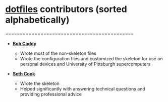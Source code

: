 # [dotfiles](https://github.com/bcaddy/dotfiles) contributors (sorted alphabetically)
============================================

* **[Bob Caddy](https://github.com/bcaddy)**
  * Wrote most of the non-skeleton files
  * Wrote the configuration files and customized the skeleton for use on
    personal devices and University of Pittsburgh supercomputers


* **[Seth Cook](https://github.com/MacaroonCookie)**
  * Wrote the skeleton
  * Helped significantly with answering technical questions and providing
    professional advice
